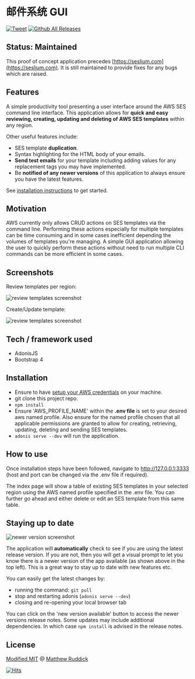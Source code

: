 # 邮件系统 GUI
[![Tweet](https://img.shields.io/twitter/url/http/shields.io.svg?style=social)](https://twitter.com/intent/tweet?url=https%3A%2F%2Fgithub.com%2FMattRuddick%2Faws-ses-template-manager%0a%0a&text=A%20simple%20productivity%20tool%20presenting%20a%20user%20interface%20around%20the%20AWS%20SES%20command%20line%20interface.%20This%20application%20allows%20for%20quick%20and%20easy%20reviewing%2C%20creating%2C%20updating%20and%20deleting%20of%20%23AWS%20%23SES%20templates%3A&hashtags=AwsSes%2CSesTemplates%2CSesGui)
[![Github All Releases](https://img.shields.io/github/v/release/MattRuddick/aws-ses-template-manager.svg?style=flat)](https://github.com/MattRuddick/aws-ses-template-manager/releases)

## Status: Maintained
This proof of concept application precedes [https://seslium.com](https://seslium.com). It is still maintained to provide fixes for any bugs which are raised.

## Features
A simple productivity tool presenting a user interface around the AWS SES command line interface. This application allows
for **quick and easy reviewing, creating, updating and deleting of AWS SES templates** within any region.

Other useful features include:
- SES template **duplication**.
- Syntax highlighting for the HTML body of your emails.
- **Send test emails** for your template including adding values for any replacement tags you may have implemented.
- Be **notified of any newer versions** of this application to always ensure you have the latest features.

See [installation instructions](#Installation) to get started.

## Motivation
AWS currently only allows CRUD actions on SES templates via the command line. Performing these actions especially for multiple templates
can be time consuming and in some cases inefficient depending the volumes of templates you're managing. A simple GUI application
allowing the user to quickly perform these actions without need to run multiple CLI commands can be more efficient in some cases.

## Screenshots
Review templates per region:

![review templates screenshot](./resources/img/templates-review-screenshot.png)

Create/Update template:

![review templates screenshot](./resources/img/update-template-screenshot.png)

## Tech / framework used

- AdonisJS
- Bootstrap 4

## Installation
- Ensure to have [setup your AWS credentials](https://docs.aws.amazon.com/sdk-for-java/v1/developer-guide/setup-credentials.html) on your machine.
- git clone this project repo.
- ```npm install```
- Ensure 'AWS_PROFILE_NAME' within the **.env file** is set to your desired aws named profile. Also ensure for the named profile chosen that all applicable permissions are granted to allow for creating, retrieving, updating, deleting and sending SES templates.
- ```adonis serve --dev``` will run the application.

## How to use
Once installation steps have been followed, navigate to http://127.0.0.1:3333 (host and port can be changed via the .env file if required).

The index page will show a table of existing SES templates in your selected region using the AWS named profile specified in the .env file. You can further go ahead and either delete
or edit an SES template from this same table.

## Staying up to date
![newer version screenshot](./resources/img/newer-version-screenshot.png)

The application will **automatically** check to see if you are using the latest release version. If you are not, then you will get
a visual prompt to let you know there is a newer version of the app available (as shown above in the top left). This is a great way to stay
up to date with new features etc.

You can easily get the latest changes by:
- running the command: ```git pull```
- stop and restarting adonis (```adonis serve --dev```)
- closing and re-opening your local browser tab

You can click on the 'new version available' button to access the newer versions release notes.
Some updates may include additional dependencies. In which case ```npm install``` is advised in the release notes.

## License
[Modified MIT](./LICENSE) @ [Matthew Ruddick](https://github.com/MattRuddick)

[![Hits](https://hits.seeyoufarm.com/api/count/incr/badge.svg?url=https%3A%2F%2Fgithub.com%2FMattRuddick%2Faws-ses-template-manager&count_bg=%2379C83D&title_bg=%23555555&icon=&icon_color=%23E7E7E7&title=hits&edge_flat=false)]()

